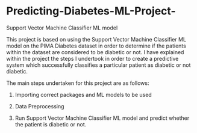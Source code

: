 # Predicting-Diabetes-ML-Project-
Support Vector Machine Classifier ML model

This project is based on using the Support Vector Machine Classifier ML model on the PIMA Diabetes dataset in order to determine if the patients within the dataset are considered to be diabetic or not. I have explained within the project the steps I undertook in order to create a predictive system which successfully classifies a particular patient as diabetic or not diabetic.

The main steps undertaken for this project are as follows:

1) Importing correct packages and ML models to be used

2) Data Preprocessing

3) Run Support Vector Machine Classifier ML model and predict whether the patient is diabetic or not.
